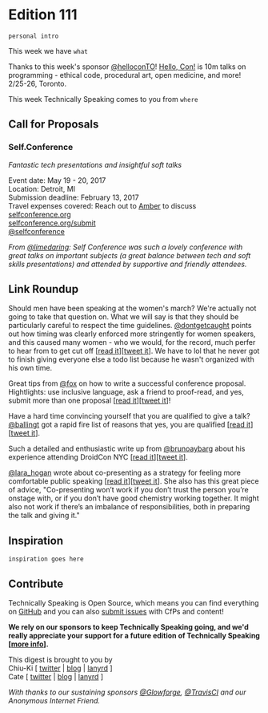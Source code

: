 # Edition 111

`personal intro`

This week we have `what`

Thanks to this week's sponsor [@helloconTO](http://twitter.com/helloconTO)! [Hello, Con!](http://hellocon.net) is 10m talks on programming - ethical code, procedural art, open medicine, and more! 2/25-26, Toronto.

This week Technically Speaking comes to you from `where`


## Call for Proposals

### Self.Conference
*Fantastic tech presentations and insightful soft talks*

Event date: May 19 - 20, 2017  
Location: Detroit, MI  
Submission deadline: February 13, 2017  
Travel expenses covered:  Reach out to [Amber](mailto:amber@selfconference.org) to discuss  
[selfconference.org](http://selfconference.org/)  
[selfconference.org/submit](http://selfconference.org/submit)  
[@selfconference](https://twitter.com/selfconference)

*From [@limedaring](https://twitter.com/limedaring): Self Conference was such a lovely conference with great talks on important subjects (a great balance between tech and soft skills presentations) and attended by supportive and friendly attendees.*


## Link Roundup

Should men have been speaking at the women's march? We're actually not going to take that question on. What we will say is that they should be particularly careful to respect the time guidelines. [@dontgetcaught](http://twitter.com/dontgetcaught) points out how timing was clearly enforced more stringently for women speakers, and this caused many women - who we would, for the record, much perfer to hear from to get cut off [[read it](http://eloquentwoman.blogspot.com/2017/01/when-man-hogs-mic-at-the-womens-march.html)][[tweet it](https://twitter.com/home?status=When%20a%20man%20hogs%20the%20mic%20at%20the%20the%20Women%27s%20March%20on%20Washington%20by%20%40dontgetcaught%20http%3A//eloquentwoman.blogspot.com/2017/01/when-man-hogs-mic-at-the-womens-march.html%20via%20%40techspeakdigest)]. We have to lol that he never got to finish giving everyone else a todo list because he wasn't organized with his own time.

Great tips from [@fox](https://twitter.com/fox) on how to write a successful conference proposal. Hightlights: use inclusive language, ask a friend to proof-read, and yes, submit more than one proposal [[read it](https://medium.com/@fox/how-to-write-a-successful-conference-proposal-4461509d3e32#.ejc9c7ryy)][[tweet it](https://twitter.com/home?status=How%20to%20write%20a%20successful%20conference%20proposal%20by%20%40fox%20https%3A//medium.com/%40fox/how-to-write-a-successful-conference-proposal-4461509d3e32%23.ejc9c7ryy%20via%20%40techspeakdigest)]!

Have a hard time convincing yourself that you are qualified to give a talk? [@ballingt](https://twitter.com/ballingt/) got a rapid fire list of reasons that yes, you are qualified [[read it](http://ballingt.com/wanna-do-a-talk)][[tweet it](https://twitter.com/home?status=Who%20am%20I%20to%20give%20this%20talk?%20by%20%40ballingt%20http%3A//ballingt.com/wanna-do-a-talk%20via%20%40techspeakdigest)].

Such a detailed and enthusiastic write up from [@brunoaybarg](http://twitter.com/brunoaybarg) about his experience attending DroidCon NYC [[read it](https://medium.com/@bruno.aybar/my-journey-to-droidcon-d1e0e78467dd)][[tweet it](https://twitter.com/home?status=My%20journey%20to%20Droidcon%20by%20%40brunoaybarg%20https%3A//medium.com/%40bruno.aybar/my-journey-to-droidcon-d1e0e78467dd%20via%20%40techspeakdigest)].

[@lara_hogan](http://twitter.com/lara_hogan) wrote about co-presenting as a strategy for feeling more comfortable public speaking [[read it](https://24ways.org/2016/public-speaking-with-a-buddy/)][[tweet it](https://twitter.com/home?status=Public%20Speaking%20with%20a%20Buddy%20by%20%40lara_hogan%20https%3A//24ways.org/2016/public-speaking-with-a-buddy/%20via%20%40techspeakdigest)]. She also has this great piece of advice, "Co-presenting won’t work if you don’t trust the person you’re onstage with, or if you don’t have good chemistry working together. It might also not work if there’s an imbalance of responsibilities, both in preparing the talk and giving it."

## Inspiration

`inspiration goes here`  

## Contribute

Technically Speaking is Open Source, which means you can find everything on [GitHub](https://github.com/catehstn/technically-speaking/) and you can also [submit issues](https://github.com/catehstn/technically-speaking/issues/new) with CfPs and content!

**We rely on our sponsors to keep Technically Speaking going, and we'd really appreciate your support for a future edition of Technically Speaking [[more info](http://www.techspeak.email/sponsorship/)].**  


This digest is brought to you by  
Chiu-Ki [ [twitter](https://twitter.com/chiuki) | [blog](http://blog.sqisland.com/) | [lanyrd](http://lanyrd.com/profile/chiuki/) ]  
Cate [ [twitter](https://twitter.com/catehstn) | [blog](http://www.cate.blog/) | [lanyrd](http://lanyrd.com/profile/catehstn/) ]

*With thanks to our sustaining sponsors [@Glowforge](http://twitter.com/glowforge), [@TravisCI](http://twitter.com/travisci) and our Anonymous Internet Friend.*
